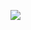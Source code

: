[![](https://render.alipay.com/p/s/taobaonpm_click/tengine_source_banner)](https://render.alipay.com/p/s/taobaonpm_click/tengine_source_banner_click)
